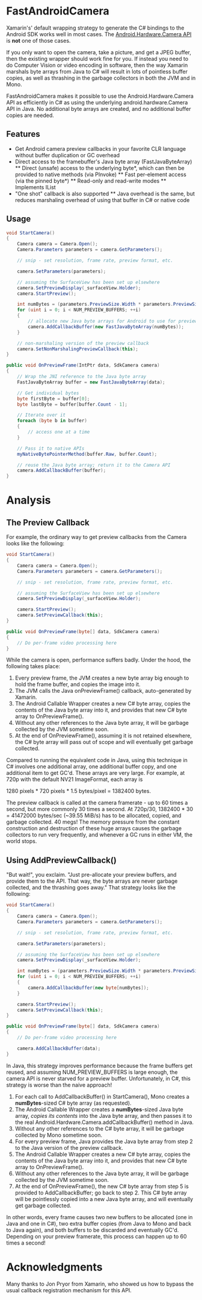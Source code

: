 # FastAndroidCamera

Xamarin's' default wrapping strategy to generate the C# bindings to the Android SDK works well in most cases. The
<a href="https://developer.android.com/reference/android/hardware/Camera.html">Android.Hardware.Camera API</a> is
**not** one of those cases.

If you only want to open the camera, take a picture, and get a JPEG buffer, then the existing wrapper should work fine
for you. If instead you need to do Computer Vision or video encoding in software, then the way Xamarin marshals byte
arrays from Java to C# will result in lots of pointless buffer copies, as well as thrashing in the garbage collectors in
both the JVM and in Mono.

FastAndroidCamera makes it possible to use the Android.Hardware.Camera API as efficiently in C# as using the underlying
android.hardware.Camera API in Java. No additional byte arrays are created, and no additional buffer copies are needed.

## Features

* Get Android camera preview callbacks in your favorite CLR language without buffer duplication or GC overhead
* Direct access to the framebuffer's Java byte array (FastJavaByteArray)
** Direct (unsafe) access to the underlying byte*, which can then be provided to native methods (via PInvoke)
** Fast per-element access (via the pinned byte*)
** Read-only and read-write modes
** Implements IList<byte>
* "One shot" callback is also supported
** Java overhead is the same, but reduces marshaling overhead of using that buffer in C# or native code

## Usage

```C#
void StartCamera()
{
	Camera camera = Camera.Open();
	Camera.Parameters parameters = camera.GetParameters();

	// snip - set resolution, frame rate, preview format, etc.

	camera.SetParameters(parameters);

	// assuming the SurfaceView has been set up elsewhere
	camera.SetPreviewDisplay(_surfaceView.Holder);
	camera.StartPreview();

	int numBytes = (parameters.PreviewSize.Width * parameters.PreviewSize.Height * ImageFormat.GetBitsPerPixel(parameters.PreviewFormat)) / 8;
	for (uint i = 0; i < NUM_PREVIEW_BUFFERS; ++i)
	{
		// allocate new Java byte arrays for Android to use for preview frames
		camera.AddCallbackBuffer(new FastJavaByteArray(numBytes));
	}

	// non-marshaling version of the preview callback
	camera.SetNonMarshalingPreviewCallback(this);
}

public void OnPreviewFrame(IntPtr data, SdkCamera camera)
{
	// Wrap the JNI reference to the Java byte array
	FastJavaByteArray buffer = new FastJavaByteArray(data);

	// Get individual bytes
	byte firstByte = buffer[0];
	byte lastByte = buffer[buffer.Count - 1];

	// Iterate over it
	foreach (byte b in buffer)
	{
		// access one at a time
	}

	// Pass it to native APIs
	myNativeBytePointerMethod(buffer.Raw, buffer.Count);

	// reuse the Java byte array; return it to the Camera API
	camera.AddCallbackBuffer(buffer);
}
```

# Analysis

## The Preview Callback

For example, the ordinary way to get preview callbacks from the Camera looks like the following:

```C#
void StartCamera()
{
	Camera camera = Camera.Open();
	Camera.Parameters parameters = camera.GetParameters();

	// snip - set resolution, frame rate, preview format, etc.

	// assuming the SurfaceView has been set up elsewhere
	camera.SetPreviewDisplay(_surfaceView.Holder);

	camera.StartPreview();
	camera.SetPreviewCallback(this);
}

public void OnPreviewFrame(byte[] data, SdkCamera camera)
{
	// Do per-frame video processing here
}
```

While the camera is open, performance suffers badly. Under the hood, the following takes place:

1. Every preview frame, the JVM creates a new byte array big enough to hold the frame buffer, and copies the image into it.
2. The JVM calls the Java onPreviewFrame() callback, auto-generated by Xamarin.
3. The Android Callable Wrapper creates a new C# byte array, copies the contents of the Java byte array into it, and
provides that new C# byte array to OnPreviewFrame().
4. Without any other references to the Java byte array, it will be garbage collected by the JVM sometime soon.
5. At the end of OnPreviewFrame(), assuming it is not retained elsewhere, the C# byte array will pass out of scope and
will eventually get garbage collected.

Compared to running the equivalent code in Java, using this technique in C# involves one additional array, one additional
buffer copy, and one additional item to get GC'd. These arrays are very large. For example, at 720p with the default
NV21 ImageFormat, each array is

1280 pixels * 720 pixels * 1.5 bytes/pixel = 1382400 bytes.

The preview callback is called at the camera framerate - up to 60 times a second, but more commonly 30 times a second.
At 720p/30, 1382400 * 30 = 41472000 bytes/sec (~39.55 MiB/s) has to be allocated, copied, and garbage collected.
40 megs! The memory pressure from the constant construction and destruction of these huge arrays causes the garbage
collectors to run very frequently, and whenever a GC runs in either VM, the world stops.

## Using AddPreviewCallback()

"But wait!", you exclaim. "Just pre-allocate your preview buffers, and provide them to the API. That way, the byte
arrays are never garbage collected, and the thrashing goes away." That strategy looks like the following:

```C#
void StartCamera()
{
	Camera camera = Camera.Open();
	Camera.Parameters parameters = camera.GetParameters();

	// snip - set resolution, frame rate, preview format, etc.

	camera.SetParameters(parameters);

	// assuming the SurfaceView has been set up elsewhere
	camera.SetPreviewDisplay(_surfaceView.Holder);

	int numBytes = (parameters.PreviewSize.Width * parameters.PreviewSize.Height * ImageFormat.GetBitsPerPixel(parameters.PreviewFormat)) / 8;
	for (uint i = 0; i < NUM_PREVIEW_BUFFERS; ++i)
	{
		camera.AddCallbackBuffer(new byte[numBytes]);
	}

	camera.StartPreview();
	camera.SetPreviewCallback(this);
}

public void OnPreviewFrame(byte[] data, SdkCamera camera)
{
	// Do per-frame video processing here

	camera.AddCallbackBuffer(data);
}
```

In Java, this strategy improves performance because the frame buffers get reused, and assuming NUM_PREVIEW_BUFFERS is
large enough, the camera API is never starved for a preview buffer. Unfortunately, in C#, this strategy is worse than
the naive approach!

1. For each call to AddCallbackBuffer() in StartCamera(), Mono creates a **numBytes**-sized C# byte array (as requested).
2. The Android Callable Wrapper creates a **numBytes**-sized Java byte array, *copies its contents* into the Java byte
array, and then passes it to the real Android.Hardware.Camera.addCallbackBuffer() method in Java.
3. Without any other references to the C# byte array, it will be garbage collected by Mono sometime soon.
4. For every preview frame, Java provides the Java byte array from step 2 to the Java version of the preview callback.
5. The Android Callable Wrapper creates a new C# byte array, copies the contents of the Java byte array into it, and
provides that new C# byte array to OnPreviewFrame().
6. Without any other references to the Java byte array, it will be garbage collected by the JVM sometime soon.
7. At the end of OnPreviewFrame(), the new C# byte array from step 5 is provided to AddCallbackBuffer; go back to step 2.
This C# byte array will be pointlessly copied into a new Java byte array, and will eventually get garbage collected.

In other words, every frame causes two new buffers to be allocated (one in Java and one in C#), two extra buffer copies
(from Java to Mono and back to Java again), and both buffers to be discarded and eventually GC'd. Depending on your
preview framerate, this process can happen up to 60 times a second!

# Acknowledgments

Many thanks to Jon Pryor from Xamarin, who showed us how to bypass the usual callback registration mechanism for this
API.
